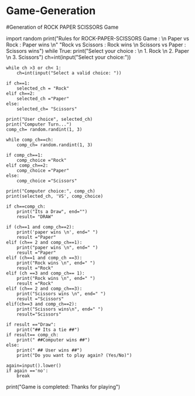 # Game-Generation
#Generation of ROCK PAPER SCISSORS Game


import random
print("Rules for ROCK-PAPER-SCISSORS Game : \n Paper vs Rock : Paper wins \n"
      "Rock vs Scissors : Rock wins \n Scissors vs Paper : Scissors wins") 
while True:
    print("Select your choice : \n 1. Rock \n 2. Paper \n 3. Scissors")
    ch=int(input("Select your choice:"))
     
    while ch >3 or ch< 1:
        ch=int(input("Select a valid choice: "))
         
    if ch==1:
        selected_ch = "Rock"
    elif ch==2:
        selected_ch ="Paper"
    else:
        selected_ch= "Scissors"
        
    print("User choice", selected_ch)
    print("Computer Turn...")
    comp_ch= random.randint(1, 3)

    while comp_ch==ch:
        comp_ch= random.randint(1, 3)
        
    if comp_ch==1:
        comp_choice ="Rock"
    elif comp_ch==2:
        comp_choice ="Paper"
    else:
        comp_choice ="Scissors"

    print("Computer choice:", comp_ch)
    print(selected_ch, 'VS', comp_choice)

    if ch==comp_ch:
        print("Its a Draw", end="")
        result= "DRAW"

    if (ch==1 and comp_ch==2):
        print('paper wins \n', end=" ")
        result ="Paper"
    elif (ch== 2 and comp_ch==1):
        print("paper wins \n", end=" ")
        result ="Paper"
    elif (ch==1 and comp_ch ==3):
        print("Rock wins \n", end=" ")
        result ="Rock"
    elif (ch ==3 and comp_ch== 1):
        print("Rock wins \n", end=" ")
        result ="Rock"
    elif (ch== 2 and comp_ch==3):
        print("Scissors wins \n", end=" ")
        result ="Scissors"
    elif(ch==3 and comp_ch==2):
        print("Scissors wins\n", end=" ")
        result="Scissors"
            
    if result =="Draw":
        print("## Its a tie ##")
    if result== comp_ch:
        print(" ##Computer wins ##")
    else:
        print(" ## User wins ##")
        print("Do you want to play again? (Yes/No)")

    again=input().lower() 
    if again =='no':
        break

print("Game is completed: Thanks for playing")



